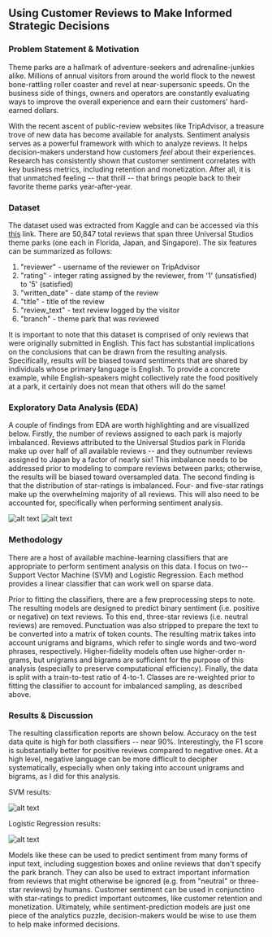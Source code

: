 ## Using Customer Reviews to Make Informed Strategic Decisions

### Problem Statement & Motivation

Theme parks are a hallmark of adventure-seekers and adrenaline-junkies alike. Millions of annual visitors from around the world flock to the newest bone-rattling roller coaster and revel at near-supersonic speeds. On the business side of things, owners and operators are constantly evaluating ways to improve the overall experience and earn their customers' hard-earned dollars. 

With the recent ascent of public-review websites like TripAdvisor, a treasure trove of new data has become available for analysts. Sentiment analysis serves as a powerful framework with which to analyze reviews. It helps decision-makers understand how customers *feel* about their experiences. Research has consistently shown that customer sentiment correlates with key business metrics, including retention and monetization. After all, it is that unmatched feeling -- that thrill -- that brings people back to their favorite theme parks year-after-year.

### Dataset

The dataset used was extracted from Kaggle and can be accessed via this [this](https://www.kaggle.com/dwiknrd/reviewuniversalstudio) link. There are 50,847 total reviews that span three Universal Studios theme parks (one each in Florida, Japan, and Singapore). The six features can be summarized as follows:

1.  "reviewer" - username of the reviewer on TripAdvisor
2.  "rating" - integer rating assigned by the reviewer, from '1' (unsatisfied) to '5' (satisfied)
3.  "written_date" - date stamp of the review
4.  "title" - title of the review
5.  "review_text" - text review logged by the visitor
6.  "branch" - theme park that was reviewed

It is important to note that this dataset is comprised of only reviews that were originally submitted in English. This fact has substantial implications on the conclusions that can be drawn from the resulting analysis. Specifically, results will be biased toward sentiments that are shared by individuals whose primary language is English. To provide a concrete example, while English-speakers might collectively rate the food positively at a park, it certainly does not mean that others will do the same!

### Exploratory Data Analysis (EDA)

A couple of findings from EDA are worth highlighting and are visuallized below. Firstly, the number of reviews assigned to each park is majorly imbalanced. Reviews attributed to the Universal Studios park in Florida make up over half of all available reviews -- and they outnumber reviews assigned to Japan by a factor of nearly six! This imbalance needs to be addressed prior to modeling to compare reviews between parks; otherwise, the results will be biased toward oversampled data. The second finding is that the distribution of star-ratings is imbalanced. Four- and five-star ratings make up the overwhelming majority of all reviews. This will also need to be accounted for, specifically when performing sentiment analysis.

![alt text](https://github.com/agushansky/sentiment_analysis/blob/main/images/rating_dist.png?raw=true)
![alt text](https://github.com/agushansky/sentiment_analysis/blob/main/images/park_dist.png?raw=true)

### Methodology

There are a host of available machine-learning classifiers that are appropriate to perform sentiment analysis on this data. I focus on two-- Support Vector Machine (SVM) and Logistic Regression. Each method provides a linear classifier that can work well on sparse data.

Prior to fitting the classifiers, there are a few preprocessing steps to note. The resulting models are designed to predict binary sentiment (i.e. positive or negative) on text reviews. To this end, three-star reviews (i.e. neutral reviews) are removed. Punctuation was also stripped to prepare the text to be converted into a matrix of token counts. The resulting matrix takes into account unigrams and bigrams, which refer to single words and two-word phrases, respectively. Higher-fidelity models often use higher-order n-grams, but unigrams and bigrams are sufficient for the purpose of this analysis (especially to preserve computational efficiency). Finally, the data is split with a train-to-test ratio of 4-to-1. Classes are re-weighted prior to fitting the classifier to account for imbalanced sampling, as described above. 

### Results & Discussion

The resulting classification reports are shown below. Accuracy on the test data quite is high for both classifiers -- near 90%. Interestingly, the F1 score is substantially better for positive reviews compared to negative ones. At a high level, negative language can be more difficult to decipher systematically, especially when only taking into account unigrams and bigrams, as I did for this analysis.

SVM results:  

![alt text](https://github.com/agushansky/sentiment_analysis/blob/main/images/svm_results.jpg?raw=true)

Logistic Regression results:  

![alt text](https://github.com/agushansky/sentiment_analysis/blob/main/images/logistic_reg_results.jpg?raw=true)

Models like these can be used to predict sentiment from many forms of input text, including suggestion boxes and online reviews that don't specify the park branch. They can also be used to extract important information from reviews that might otherwise be ignored (e.g. from "neutral" or three-star reviews) by humans. Customer sentiment can be used in conjunctino with star-ratings to predict important outcomes, like customer retention and monetization. Ultimately, while sentiment-prediction models are just one piece of the analytics puzzle, decision-makers would be wise to use them to help make informed decisions.
